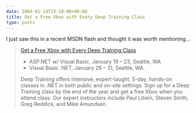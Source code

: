 ```yaml
---
date: 2004-01-14T23:10:00+00:00
title: Get a Free Xbox with Every Deep Training Class
type: posts
---
```

I just saw this in a recent MSDN flash and thought it was worth mentioning...

> [Get a Free Xbox with Every Deep Training Class](http://www.deeptraining.com/xbox.aspx)
>
>   * ASP.NET w/ Visual Basic, January 19 &#8211; 23, Seattle, WA
>   * Visual Basic .NET, January 26 &#8211; 31, Seattle, WA
>
> Deep Training offers intensive, expert-taught, 5-day, hands-on classes in .NET in both public and on-site settings. Sign up for a Deep Training class by the end of the year and get a free Xbox when you attend class. Our expert instructors include Paul Litwin, Steven Smith, Greg Reddick, and Mike Amundsen.
